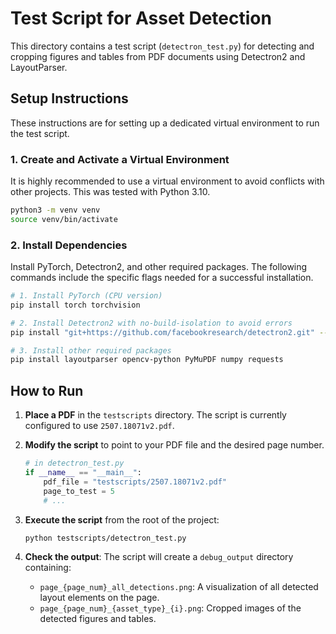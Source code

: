 # Test Script for Asset Detection

This directory contains a test script (`detectron_test.py`) for detecting and cropping figures and tables from PDF documents using Detectron2 and LayoutParser.

## Setup Instructions

These instructions are for setting up a dedicated virtual environment to run the test script.

### 1. Create and Activate a Virtual Environment

It is highly recommended to use a virtual environment to avoid conflicts with other projects. This was tested with Python 3.10.

```bash
python3 -m venv venv
source venv/bin/activate
```

### 2. Install Dependencies

Install PyTorch, Detectron2, and other required packages. The following commands include the specific flags needed for a successful installation.

```bash
# 1. Install PyTorch (CPU version)
pip install torch torchvision

# 2. Install Detectron2 with no-build-isolation to avoid errors
pip install "git+https://github.com/facebookresearch/detectron2.git" --no-build-isolation

# 3. Install other required packages
pip install layoutparser opencv-python PyMuPDF numpy requests
```

## How to Run

1.  **Place a PDF** in the `testscripts` directory. The script is currently configured to use `2507.18071v2.pdf`.
2.  **Modify the script** to point to your PDF file and the desired page number.

    ```python
    # in detectron_test.py
    if __name__ == "__main__":
        pdf_file = "testscripts/2507.18071v2.pdf"
        page_to_test = 5
        # ...
    ```

3.  **Execute the script** from the root of the project:

    ```bash
    python testscripts/detectron_test.py
    ```

4.  **Check the output**: The script will create a `debug_output` directory containing:
    *   `page_{page_num}_all_detections.png`: A visualization of all detected layout elements on the page.
    *   `page_{page_num}_{asset_type}_{i}.png`: Cropped images of the detected figures and tables. 